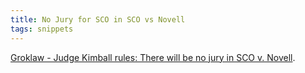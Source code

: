 ```yaml
---
title: No Jury for SCO in SCO vs Novell
tags: snippets
---
```


[Groklaw - Judge Kimball rules: There will be no jury in SCO v. Novell](http://www.groklaw.net/article.php?story=20070907215715563 "Groklaw - Judge Kimball rules: There will be no jury in  SCO v. Novell").
